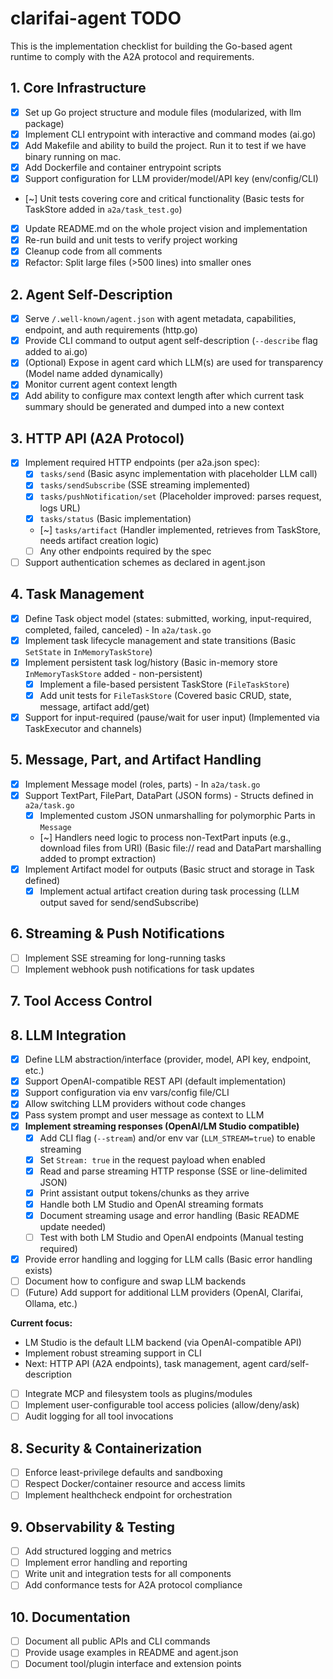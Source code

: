 # clarifai-agent TODO

This is the implementation checklist for building the Go-based agent runtime to comply with the A2A protocol and requirements.

## 1. Core Infrastructure
- [x] Set up Go project structure and module files (modularized, with llm package)
- [x] Implement CLI entrypoint with interactive and command modes (ai.go)
- [x] Add Makefile and ability to build the project. Run it to test if we have binary running on mac.
- [x] Add Dockerfile and container entrypoint scripts
- [x] Support configuration for LLM provider/model/API key (env/config/CLI)
- [~] Unit tests covering core and critical functionality (Basic tests for TaskStore added in `a2a/task_test.go`)
- [x] Update README.md on the whole project vision and implementation
- [x] Re-run build and unit tests to verify project working
- [x] Cleanup code from all comments
- [x] Refactor: Split large files (>500 lines) into smaller ones

## 2. Agent Self-Description
- [x] Serve `/.well-known/agent.json` with agent metadata, capabilities, endpoint, and auth requirements (http.go)
- [x] Provide CLI command to output agent self-description (`--describe` flag added to ai.go)
- [x] (Optional) Expose in agent card which LLM(s) are used for transparency (Model name added dynamically)
- [x] Monitor current agent context length
- [x] Add ability to configure max context length after which current task summary should be generated and dumped into a new context

## 3. HTTP API (A2A Protocol)
- [x] Implement required HTTP endpoints (per a2a.json spec):
    - [x] `tasks/send` (Basic async implementation with placeholder LLM call)
    - [x] `tasks/sendSubscribe` (SSE streaming implemented)
    - [x] `tasks/pushNotification/set` (Placeholder improved: parses request, logs URL)
    - [x] `tasks/status` (Basic implementation)
    - [~] `tasks/artifact` (Handler implemented, retrieves from TaskStore, needs artifact creation logic)
    - [ ] Any other endpoints required by the spec
- [ ] Support authentication schemes as declared in agent.json

## 4. Task Management
- [x] Define Task object model (states: submitted, working, input-required, completed, failed, canceled) - In `a2a/task.go`
- [x] Implement task lifecycle management and state transitions (Basic `SetState` in `InMemoryTaskStore`)
- [x] Implement persistent task log/history (Basic in-memory store `InMemoryTaskStore` added - non-persistent)
    - [x] Implement a file-based persistent TaskStore (`FileTaskStore`)
    - [x] Add unit tests for `FileTaskStore` (Covered basic CRUD, state, message, artifact add/get)
- [x] Support for input-required (pause/wait for user input) (Implemented via TaskExecutor and channels)

## 5. Message, Part, and Artifact Handling
- [x] Implement Message model (roles, parts) - In `a2a/task.go`
- [x] Support TextPart, FilePart, DataPart (JSON forms) - Structs defined in `a2a/task.go`
    - [x] Implemented custom JSON unmarshalling for polymorphic Parts in `Message`
    - [~] Handlers need logic to process non-TextPart inputs (e.g., download files from URI) (Basic file:// read and DataPart marshalling added to prompt extraction)
- [x] Implement Artifact model for outputs (Basic struct and storage in Task defined)
    - [x] Implement actual artifact creation during task processing (LLM output saved for send/sendSubscribe)

## 6. Streaming & Push Notifications
- [ ] Implement SSE streaming for long-running tasks
- [ ] Implement webhook push notifications for task updates

## 7. Tool Access Control

## 8. LLM Integration
- [x] Define LLM abstraction/interface (provider, model, API key, endpoint, etc.)
- [x] Support OpenAI-compatible REST API (default implementation)
- [x] Support configuration via env vars/config file/CLI
- [x] Allow switching LLM providers without code changes
- [x] Pass system prompt and user message as context to LLM
- [x] **Implement streaming responses (OpenAI/LM Studio compatible)**
    - [x] Add CLI flag (`--stream`) and/or env var (`LLM_STREAM=true`) to enable streaming
    - [x] Set `Stream: true` in the request payload when enabled
    - [x] Read and parse streaming HTTP response (SSE or line-delimited JSON)
    - [x] Print assistant output tokens/chunks as they arrive
    - [x] Handle both LM Studio and OpenAI streaming formats
    - [x] Document streaming usage and error handling (Basic README update needed)
    - [ ] Test with both LM Studio and OpenAI endpoints (Manual testing required)
- [x] Provide error handling and logging for LLM calls (Basic error handling exists)
- [ ] Document how to configure and swap LLM backends
- [ ] (Future) Add support for additional LLM providers (OpenAI, Clarifai, Ollama, etc.)

**Current focus:**
- LM Studio is the default LLM backend (via OpenAI-compatible API)
- Implement robust streaming support in CLI
- Next: HTTP API (A2A endpoints), task management, agent card/self-description
- [ ] Integrate MCP and filesystem tools as plugins/modules
- [ ] Implement user-configurable tool access policies (allow/deny/ask)
- [ ] Audit logging for all tool invocations

## 8. Security & Containerization
- [ ] Enforce least-privilege defaults and sandboxing
- [ ] Respect Docker/container resource and access limits
- [ ] Implement healthcheck endpoint for orchestration

## 9. Observability & Testing
- [ ] Add structured logging and metrics
- [ ] Implement error handling and reporting
- [ ] Write unit and integration tests for all components
- [ ] Add conformance tests for A2A protocol compliance

## 10. Documentation
- [ ] Document all public APIs and CLI commands
- [ ] Provide usage examples in README and agent.json
- [ ] Document tool/plugin interface and extension points
